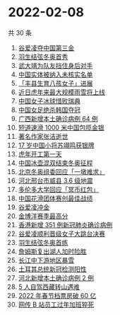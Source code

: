 # 2022-02-08

共 30 条

<!-- BEGIN -->
<!-- 最后更新时间 Tue Feb 08 2022 17:09:06 GMT+0800 (China Standard Time) -->

1. [谷爱凌夺中国第三金](https://www.zhihu.com/search?q=谷爱凌)
1. [羽生结弦冬奥首秀](https://www.zhihu.com/search?q=羽生结弦)
1. [武大靖为队友挡住身后对手](https://www.zhihu.com/search?q=武大靖)
1. [中国实体被纳入未核实名单](https://www.zhihu.com/search?q=美商务部)
1. [「丰县生育八孩女子」进展](https://www.zhihu.com/search?q=丰县)
1. [近日虎年来最大规模雨雪将上线](https://www.zhihu.com/search?q=虎年最大规模雨雪将上线)
1. [中国女子冰球惜败瑞典](https://www.zhihu.com/search?q=冰球)
1. [中国女足绝杀韩国夺冠](https://www.zhihu.com/search?q=中国女足)
1. [广西新增本土确诊病例 64 例](https://www.zhihu.com/search?q=广西疫情)
1. [短道速滑 1000 米中国包揽金银](https://www.zhihu.com/search?q=短道速滑男子)
1. [著名作家张洁逝世](https://www.zhihu.com/search?q=张洁)
1. [17 岁中国小将苏翊鸣获银牌](https://www.zhihu.com/search?q=苏翊鸣)
1. [虎年开工第一天](https://www.zhihu.com/search?q=虎年开工)
1. [中国冰壶混双结束冬奥征程](https://www.zhihu.com/search?q=冰壶)
1. [北京冬奥组委回应「一墩难求」](https://www.zhihu.com/search?q=冰墩墩)
1. [河北邢台市威县 3.6 级地震](https://www.zhihu.com/search?q=河北邢台地震)
1. [多伦多大学回应「冥币红包」](https://www.zhihu.com/search?q=多伦多大学回应)
1. [中国花滑团体赛创最佳战绩](https://www.zhihu.com/search?q=花样滑冰)
1. [谷爱凌冲金](https://www.zhihu.com/search?q=谷爱凌)
1. [金博洋赛季最高分](https://www.zhihu.com/search?q=金博洋赛季最高分)
1. [香港新增 351 例新冠肺炎确诊病例](https://www.zhihu.com/search?q=香港疫情)
1. [谷爱凌顺利晋级女子大跳台决赛](https://www.zhihu.com/search?q=谷爱凌)
1. [羽生结弦冬奥首练](https://www.zhihu.com/search?q=羽生结弦)
1. [詹姆斯复出湖人加时险胜](https://www.zhihu.com/search?q=湖人)
1. [长江中下游地区暴雪](https://www.zhihu.com/search?q=长江中下游地区暴雪)
1. [土耳其总统新冠检测阳性](https://www.zhihu.com/search?q=土耳其总统)
1. [河北新增本土确诊病例 2 例](https://www.zhihu.com/search?q=河北疫情)
1. [5 人自驾西藏转山遇难](https://www.zhihu.com/search?q=西藏转山遇难)
1. [2022 年春节档票房破 60 亿](https://www.zhihu.com/search?q=春节档票房)
1. [网传 B 站员工过年加班猝死](https://www.zhihu.com/search?q=B站员工过年加班猝死)

<!-- END -->
